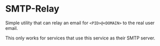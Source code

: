 # SMTP-Relay

Simple utility that can relay an email for `<PID>@<DOMAIN>` to the real user email.

This only works for services that use this service as their SMTP server.
